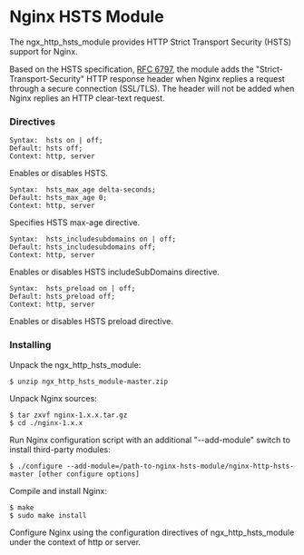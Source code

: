 # Nginx HSTS Module

The ngx_http_hsts_module provides HTTP Strict Transport Security (HSTS) support for Nginx.

Based on the HSTS specification, [RFC 6797](https://tools.ietf.org/html/rfc6797), the module adds the "Strict-Transport-Security" HTTP response header when Nginx replies a request through a secure connection (SSL/TLS). The header will not be added when Nginx replies an HTTP clear-text request.

### Directives

```
Syntax:	 hsts on | off;
Default: hsts off;
Context: http, server
```
Enables or disables HSTS.

```
Syntax:	 hsts_max_age delta-seconds;
Default: hsts_max_age 0;
Context: http, server
```
Specifies HSTS max-age directive.

```
Syntax:	 hsts_includesubdomains on | off;
Default: hsts_includesubdomains off;
Context: http, server
```
Enables or disables HSTS includeSubDomains directive.

```
Syntax:	 hsts_preload on | off;
Default: hsts_preload off;
Context: http, server
```
Enables or disables HSTS preload directive.

### Installing

Unpack the ngx_http_hsts_module:
```
$ unzip ngx_http_hsts_module-master.zip
```

Unpack Nginx sources:
```
$ tar zxvf nginx-1.x.x.tar.gz
$ cd ./nginx-1.x.x
```

Run Nginx configuration script with an additional "--add-module" switch to install third-party modules:
```
$ ./configure --add-module=/path-to-nginx-hsts-module/nginx-http-hsts-master [other configure options]
```

Compile and install Nginx:
```
$ make
$ sudo make install
```

Configure Nginx using the configuration directives of ngx_http_hsts_module under the context of http or server.
